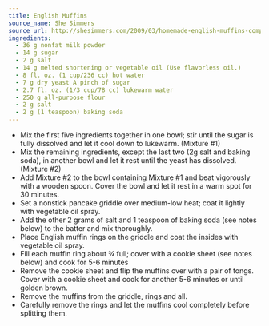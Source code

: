 ```yaml
---
title: English Muffins
source_name: She Simmers
source_url: http://shesimmers.com/2009/03/homemade-english-muffins-complete-with-nooks-and-crannies.html
ingredients:
  - 36 g nonfat milk powder
  - 14 g sugar
  - 2 g salt
  - 14 g melted shortening or vegetable oil (Use flavorless oil.)
  - 8 fl. oz. (1 cup/236 cc) hot water
  - 7 g dry yeast A pinch of sugar
  - 2.7 fl. oz. (1/3 cup/78 cc) lukewarm water
  - 250 g all-purpose flour
  - 2 g salt
  - 2 g (1 teaspoon) baking soda
---
```


* Mix the first five ingredients together in one bowl; stir until the sugar is fully dissolved and let it cool down to lukewarm. (Mixture #1)
* Mix the remaining ingredients, except the last two (2g salt and baking soda), in another bowl and let it rest until the yeast has dissolved. (Mixture #2)
* Add Mixture #2 to the bowl containing Mixture #1 and beat vigorously with a wooden spoon. Cover the bowl and let it rest in a warm spot for 30 minutes.
* Set a nonstick pancake griddle over medium-low heat; coat it lightly with vegetable oil spray.
* Add the other 2 grams of salt and 1 teaspoon of baking soda (see notes below) to the batter and mix thoroughly.
* Place English muffin rings on the griddle and coat the insides with vegetable oil spray.
* Fill each muffin ring about ¾ full; cover with a cookie sheet (see notes below) and cook for 5-6 minutes
* Remove the cookie sheet and flip the muffins over with a pair of tongs. Cover with a cookie sheet and cook for another 5-6 minutes or until golden brown.
* Remove the muffins from the griddle, rings and all.
* Carefully remove the rings and let the muffins cool completely before splitting them.
